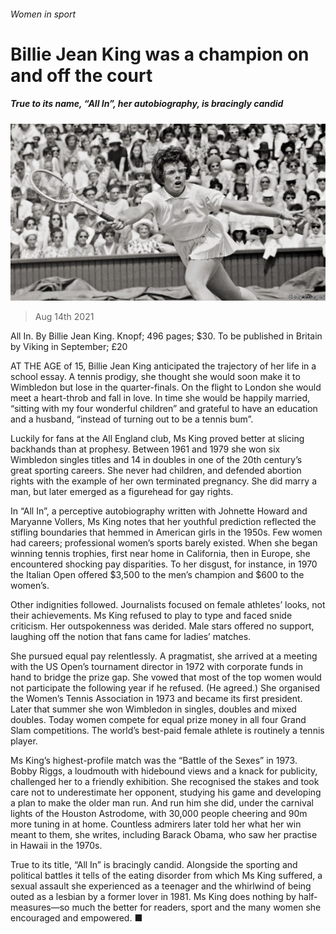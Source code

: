 ###### Women in sport

# Billie Jean King was a champion on and off the court 

##### True to its name, “All In”, her autobiography, is bracingly candid 

![image](images/20210814_bkp509.jpg) 

> Aug 14th 2021 

All In. By Billie Jean King. Knopf; 496 pages; $30. To be published in Britain by Viking in September; £20

AT THE AGE of 15, Billie Jean King anticipated the trajectory of her life in a school essay. A tennis prodigy, she thought she would soon make it to Wimbledon but lose in the quarter-finals. On the flight to London she would meet a heart-throb and fall in love. In time she would be happily married, “sitting with my four wonderful children” and grateful to have an education and a husband, “instead of turning out to be a tennis bum”.


Luckily for fans at the All England club, Ms King proved better at slicing backhands than at prophesy. Between 1961 and 1979 she won six Wimbledon singles titles and 14 in doubles in one of the 20th century’s great sporting careers. She never had children, and defended abortion rights with the example of her own terminated pregnancy. She did marry a man, but later emerged as a figurehead for gay rights.

In “All In”, a perceptive autobiography written with Johnette Howard and Maryanne Vollers, Ms King notes that her youthful prediction reflected the stifling boundaries that hemmed in American girls in the 1950s. Few women had careers; professional women’s sports barely existed. When she began winning tennis trophies, first near home in California, then in Europe, she encountered shocking pay disparities. To her disgust, for instance, in 1970 the Italian Open offered $3,500 to the men’s champion and $600 to the women’s.

Other indignities followed. Journalists focused on female athletes’ looks, not their achievements. Ms King refused to play to type and faced snide criticism. Her outspokenness was derided. Male stars offered no support, laughing off the notion that fans came for ladies’ matches.

She pursued equal pay relentlessly. A pragmatist, she arrived at a meeting with the US Open’s tournament director in 1972 with corporate funds in hand to bridge the prize gap. She vowed that most of the top women would not participate the following year if he refused. (He agreed.) She organised the Women’s Tennis Association in 1973 and became its first president. Later that summer she won Wimbledon in singles, doubles and mixed doubles. Today women compete for equal prize money in all four Grand Slam competitions. The world’s best-paid female athlete is routinely a tennis player.

Ms King’s highest-profile match was the “Battle of the Sexes” in 1973. Bobby Riggs, a loudmouth with hidebound views and a knack for publicity, challenged her to a friendly exhibition. She recognised the stakes and took care not to underestimate her opponent, studying his game and developing a plan to make the older man run. And run him she did, under the carnival lights of the Houston Astrodome, with 30,000 people cheering and 90m more tuning in at home. Countless admirers later told her what her win meant to them, she writes, including Barack Obama, who saw her practise in Hawaii in the 1970s.

True to its title, “All In” is bracingly candid. Alongside the sporting and political battles it tells of the eating disorder from which Ms King suffered, a sexual assault she experienced as a teenager and the whirlwind of being outed as a lesbian by a former lover in 1981. Ms King does nothing by half-measures—so much the better for readers, sport and the many women she encouraged and empowered. ■

